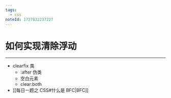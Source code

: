 ```yaml
---
tags:
  - css
noteId: 1727832237227
---
```

# 如何实现清除浮动
---
- clearfix 类
   - :after 伪类
   - 空白元素
   - clear:both
- [[每日一题之 CSS#什么是 BFC|BFC]]